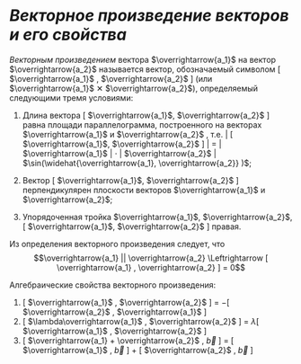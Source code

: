 # _Векторное произведение векторов и его свойства_

*Векторным произведением* вектора $\overrightarrow{a_1}$ на вектор $\overrightarrow{a_2}$ называется вектор, обозначаемый символом [  $\overrightarrow{a_1}$ , $\overrightarrow{a_2}$ ] (или $\overrightarrow{a_1}$ ✕ $\overrightarrow{a_2}$), определяемый следующими тремя условиями:

1.  Длина вектора [ $\overrightarrow{a_1}$, $\overrightarrow{a_2}$ ] равна площади параллелограмма, построенного на векторах $\overrightarrow{a_1}$ и $\overrightarrow{a_2}$ , т.е. | [ $\overrightarrow{a_1}$, $\overrightarrow{a_2}$ ] | = | $\overrightarrow{a_1}$ | $\cdot$ | $\overrightarrow{a_2}$ | $\sin(\widehat{\overrightarrow{a_1}, \overrightarrow{a_2}} )$;

2.  Вектор [ $\overrightarrow{a_1}$, $\overrightarrow{a_2}$ ] перпендикулярен плоскости векторов $\overrightarrow{a_1}$ и $\overrightarrow{a_2}$;

3.  Упорядоченная тройка $\overrightarrow{a_1}$, $\overrightarrow{a_2}$, [ $\overrightarrow{a_1}$, $\overrightarrow{a_2}$ ] правая.

Из определения векторного произведения следует, что $$\overrightarrow{a_1}  ||  \overrightarrow{a_2}  \Leftrightarrow [  \overrightarrow{a_1} , \overrightarrow{a_2} ] = 0$$

Алгебраические свойства векторного произведения:
1. [  $\overrightarrow{a_1}$ , $\overrightarrow{a_2}$ ] $=$ $-$[  $\overrightarrow{a_2}$ , $\overrightarrow{a_1}$ ]
2. [  $\lambda\overrightarrow{a_1}$ , $\overrightarrow{a_2}$ ] $=$ $\lambda$[  $\overrightarrow{a_1}$ , $\overrightarrow{a_2}$ ]
3. [  $\overrightarrow{a_1} + \overrightarrow{a_2}$ , $\overrightarrow{b}$ ] $=$ [  $\overrightarrow{a_1}$ , $\overrightarrow{b}$ ] $+$ [  $\overrightarrow{a_2}$ , $\overrightarrow{b}$ ]
